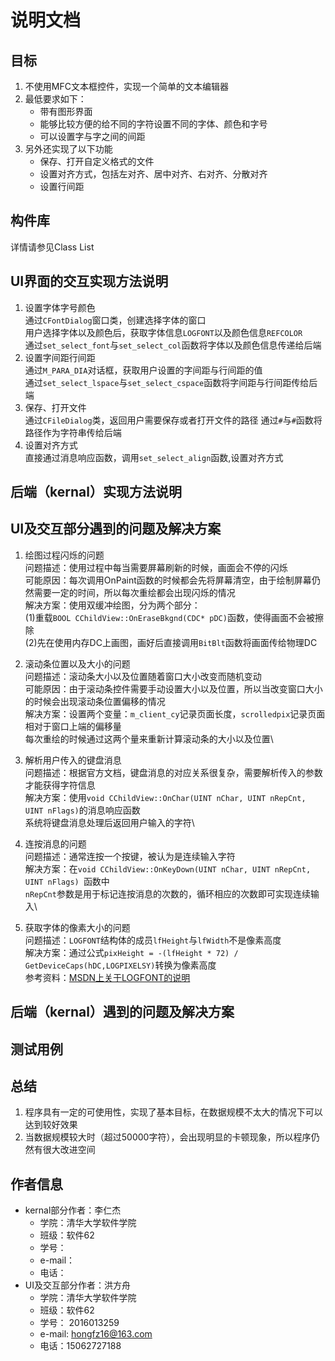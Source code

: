 说明文档
===================

目标
-------------------
1. 不使用MFC文本框控件，实现一个简单的文本编辑器
2. 最低要求如下：
    * 带有图形界面
    * 能够比较方便的给不同的字符设置不同的字体、颜色和字号
    * 可以设置字与字之间的间距
3. 另外还实现了以下功能
    * 保存、打开自定义格式的文件
    * 设置对齐方式，包括左对齐、居中对齐、右对齐、分散对齐
    * 设置行间距

构件库
-------------------
详情请参见Class List

UI界面的交互实现方法说明
-------------------
1. 设置字体字号颜色 \
通过`CFontDialog`窗口类，创建选择字体的窗口 \
用户选择字体以及颜色后，获取字体信息`LOGFONT`以及颜色信息`REFCOLOR`\
通过`set_select_font`与`set_select_col`函数将字体以及颜色信息传递给后端
2. 设置字间距行间距 \
通过`M_PARA_DIA`对话框，获取用户设置的字间距与行间距的值 \
通过`set_select_lspace`与`set_select_cspace`函数将字间距与行间距传给后端
3. 保存、打开文件 \
通过`CFileDialog`类，返回用户需要保存或者打开文件的路径
通过`#`与`#`函数将路径作为字符串传给后端
4. 设置对齐方式 \
直接通过消息响应函数，调用`set_select_align`函数,设置对齐方式

后端（kernal）实现方法说明
-------------------

UI及交互部分遇到的问题及解决方案
-------------------
1. 绘图过程闪烁的问题 \
问题描述：使用过程中每当需要屏幕刷新的时候，画面会不停的闪烁 \
可能原因：每次调用OnPaint函数的时候都会先将屏幕清空，由于绘制屏幕仍然需要一定的时间，所以每次重绘都会出现闪烁的情况 \
解决方案：使用双缓冲绘图，分为两个部分：\
(1)重载`BOOL CChildView::OnEraseBkgnd(CDC* pDC)`函数，使得画面不会被擦除\
(2)先在使用内存DC上画图，画好后直接调用`BitBlt`函数将画面传给物理DC

2. 滚动条位置以及大小的问题\
问题描述：滚动条大小以及位置随着窗口大小改变而随机变动\
可能原因：由于滚动条控件需要手动设置大小以及位置，所以当改变窗口大小的时候会出现滚动条位置偏移的情况\
解决方案：设置两个变量：`m_client_cy`记录页面长度，`scrolledpix`记录页面相对于窗口上端的偏移量\
每次重绘的时候通过这两个量来重新计算滚动条的大小以及位置\

3. 解析用户传入的键盘消息\
问题描述：根据官方文档，键盘消息的对应关系很复杂，需要解析传入的参数才能获得字符信息\
解决方案：使用`void CChildView::OnChar(UINT nChar, UINT nRepCnt, UINT nFlags)`的消息响应函数\
系统将键盘消息处理后返回用户输入的字符\

4. 连按消息的问题\
问题描述：通常连按一个按键，被认为是连续输入字符\
解决方案：在`void CChildView::OnKeyDown(UINT nChar, UINT nRepCnt, UINT nFlags) `函数中\
`nRepCnt`参数是用于标记连按消息的次数的，循环相应的次数即可实现连续输入\

5. 获取字体的像素大小的问题\
问题描述：`LOGFONT`结构体的成员`lfHeight`与`lfWidth`不是像素高度\
解决方案：通过公式`pixHeight = -(lfHeight * 72) / GetDeviceCaps(hDC,LOGPIXELSY)`转换为像素高度\
参考资料：[MSDN上关于LOGFONT的说明](https://msdn.microsoft.com/zh-cn/library/bb773327.aspx)

后端（kernal）遇到的问题及解决方案
-------------------

测试用例
-------------------

总结
-------------------
1. 程序具有一定的可使用性，实现了基本目标，在数据规模不太大的情况下可以达到较好效果
2. 当数据规模较大时（超过50000字符），会出现明显的卡顿现象，所以程序仍然有很大改进空间

作者信息
-------------------
* kernal部分作者：李仁杰
    * 学院：清华大学软件学院
    * 班级：软件62
    * 学号：
    * e-mail：
    * 电话：
* UI及交互部分作者：洪方舟
    * 学院：清华大学软件学院
    * 班级：软件62
    * 学号： 2016013259
    * e-mail: hongfz16@163.com
    * 电话：15062727188
